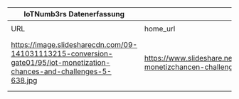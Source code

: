 |IoTNumb3rs Datenerfassung|||||||||||
| ---- | ---- | ---- | ---- | ---- | ---- | ---- | ---- | ---- | ---- | ---- |
||||||||||||
|URL|home_url|filename|device_class|device_count|market_class|market_volume|prognosis_year|publication_year|authorship_class|Dropbox folder|
|https://image.slidesharecdn.com/09-141031113215-conversion-gate01/95/iot-monetization-chances-and-challenges-5-638.jpg|https://www.slideshare.net/hiddenbest1/090114iot-monetizchancen-challenge1|file9_iot-monetization-chances-and-challenges-5-638.jpg|vehicle|250000000|||2020|2014|blogger|marielledemuth/20181216-1800|
